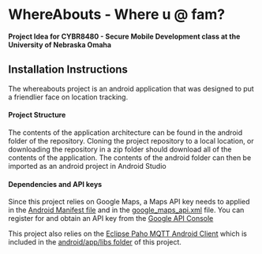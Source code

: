 # WhereAbouts - Where u @ fam? 
**Project Idea for CYBR8480 - Secure Mobile Development class at the University of Nebraska Omaha**

## Installation Instructions
The whereabouts project is an android application that was designed to put a friendlier face on location tracking.

#### Project Structure
The contents of the application architecture can be found in the android folder of the repository. Cloning the project repository to a local location, 
or downloading the repository in a zip folder should download all of the contents of the application. The contents of the android folder can then be imported
as an android project in Android Studio 

#### Dependencies and API keys
Since this project relies on Google Maps, a Maps API key needs to applied in the [Android Manifest file](https://github.com/ppeters0502/whereabouts/blob/master/android/app/src/main/AndroidManifest.xml)
 and in the [google_maps_api.xml](https://github.com/ppeters0502/whereabouts/blob/master/android/app/src/main/res/values/google_maps_api.xml) file. You can register for and obtain an API key from the [Google API Console](https://console.developers.google.com/getting-started)

This project also relies on the [Eclipse Paho MQTT Android Client](https://www.eclipse.org/paho/clients/java/) 
which is included in the [android/app/libs folder](https://github.com/ppeters0502/whereabouts/tree/master/android/app/libs) of this project.


